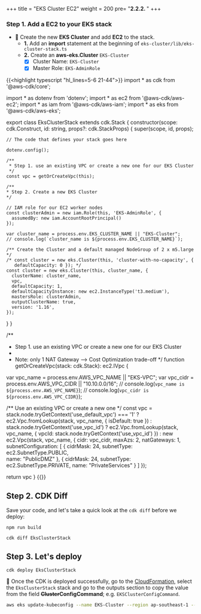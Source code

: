 +++
title = "EKS Cluster EC2"
weight = 200
pre= "<b>2.2.2. </b>"
+++

### Step 1. Add a EC2 to your EKS stack

* 🎯 Create the new **EKS Cluster** and add **EC2** to the stack.
    * **1.** Add an **import** statement at the beginning of `eks-cluster/lib/eks-cluster-stack.ts`
    * **2.** Create an **aws-eks.Cluster** `EKS-Cluster`
        * [x] Cluster Name: `EKS-Cluster`
        * [x] Master Role: `EKS-AdminRole`

{{<highlight typescript "hl_lines=5-6 21-44">}}
import * as cdk from '@aws-cdk/core';

import * as dotenv from 'dotenv';
import * as ec2 from '@aws-cdk/aws-ec2';
import * as iam from '@aws-cdk/aws-iam';
import * as eks from '@aws-cdk/aws-eks';

export class EksClusterStack extends cdk.Stack {
  constructor(scope: cdk.Construct, id: string, props?: cdk.StackProps) {
    super(scope, id, props);

    // The code that defines your stack goes here
    
    dotenv.config();

    /**
     * Step 1. use an existing VPC or create a new one for our EKS Cluster
     */  
    const vpc = getOrCreateVpc(this);
    
    /**
    * Step 2. Create a new EKS Cluster
    */  
    
    // IAM role for our EC2 worker nodes
    const clusterAdmin = new iam.Role(this, 'EKS-AdminRole', {
      assumedBy: new iam.AccountRootPrincipal()
    });

    var cluster_name = process.env.EKS_CLUSTER_NAME || "EKS-Cluster";
    // console.log(`cluster_name is ${process.env.EKS_CLUSTER_NAME}`);

    /** Create the Cluster and a default managed NodeGroup of 2 x m5.large */
    /* const cluster = new eks.Cluster(this, 'cluster-with-no-capacity', { 
       defaultCapacity: 0 }); */
    const cluster = new eks.Cluster(this, cluster_name, {
      clusterName: cluster_name,
      vpc,
      defaultCapacity: 1,
      defaultCapacityInstance: new ec2.InstanceType('t3.medium'),
      mastersRole: clusterAdmin,
      outputClusterName: true,
      version: '1.16',
    });
    
  }
}

/**
 * Step 1. use an existing VPC or create a new one for our EKS Cluster
 * 
 * Note: only 1 NAT Gateway --> Cost Optimization trade-off
 */ 
function getOrCreateVpc(stack: cdk.Stack): ec2.IVpc {
  
  var vpc_name = process.env.AWS_VPC_NAME || "EKS-VPC";
  var vpc_cidr = process.env.AWS_VPC_CIDR || "10.10.0.0/16";
  // console.log(`vpc_name is ${process.env.AWS_VPC_NAME}`);
  // console.log(`vpc_cidr is ${process.env.AWS_VPC_CIDR}`);
  
  /** Use an existing VPC or create a new one */
  const vpc = stack.node.tryGetContext('use_default_vpc') === '1' ?
    ec2.Vpc.fromLookup(stack, vpc_name, { isDefault: true }) :
    stack.node.tryGetContext('use_vpc_id') ?
      ec2.Vpc.fromLookup(stack, vpc_name, 
        { vpcId: stack.node.tryGetContext('use_vpc_id') }) :
          new ec2.Vpc(stack, vpc_name, 
            { cidr: vpc_cidr,
              maxAzs: 2,
              natGateways: 1,
              subnetConfiguration: [
                { cidrMask: 24, subnetType: ec2.SubnetType.PUBLIC,  
                  name: "PublicDMZ"  },
                { cidrMask: 24, subnetType: ec2.SubnetType.PRIVATE, 
                  name: "PrivateServices" } ]
            });  
      
  return vpc
}
{{</highlight>}}


## Step 2. CDK Diff

Save your code, and let's take a quick look at the `cdk diff` before we deploy:

```
npm run build

cdk diff EksClusterStack
```


## Step 3. Let's deploy

```
cdk deploy EksClusterStack
```

🎯 Once the CDK is deployed successfully, go to the [CloudFormation](https://ap-southeast-1.console.aws.amazon.com/cloudformation/home?region=ap-southeast-1#/), select the `EksClusterStack` stack and go to the outputs section to copy the value from the field **~~Cluster~~ConfigCommand**; e.g. `EKSClusterConfigCommand`.

```bash
aws eks update-kubeconfig --name EKS-Cluster --region ap-southeast-1 --role-arn arn:aws:iam::111111111111:role/EksClusterStack-EKSAdminRoleXXX
```